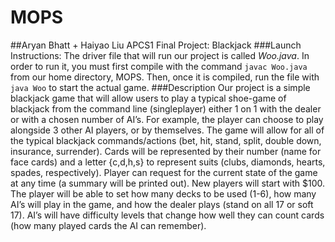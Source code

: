 # MOPS
##Aryan Bhatt + Haiyao Liu APCS1 Final Project: Blackjack
###Launch Instructions:
The driver file that will run our project is called *Woo.java*.
In order to run it, you must first compile with the command `javac Woo.java` from our home directory, MOPS.
Then, once it is compiled, run the file with `java Woo` to start the actual game.
###Description
Our project is a simple blackjack game that will allow users to play a typical shoe-game of blackjack from the command line (singleplayer) either 1 on 1 with the dealer or with a chosen number of AI’s. For example, the player can choose to play alongside 3 other AI players, or by themselves.
The game will allow for all of the typical blackjack commands/actions (bet, hit, stand, split, double down, insurance, surrender).
Cards will be represented by their number (name for face cards) and a letter {c,d,h,s} to represent suits (clubs, diamonds, hearts, spades, respectively).
Player can request for the current state of the game at any time (a summary will be printed out).
New players will start with $100.
The player will be able to set how many decks to be used (1-6), how many AI’s will play in the game, and how the dealer plays (stand on all 17 or soft 17).
AI’s will have difficulty levels that change how well they can count cards (how many played cards the AI can remember).
